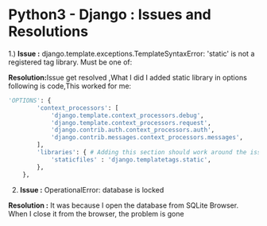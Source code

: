 # Python3 - Django : Issues and Resolutions

1.) <b>Issue :</b> django.template.exceptions.TemplateSyntaxError: 'static' is not a registered tag library. Must be one of:
<p><b>Resolution:</b>Issue get resolved ,What I did I added static library in options following is code,This worked for me:
        
```python
'OPTIONS': {
        'context_processors': [
            'django.template.context_processors.debug',
            'django.template.context_processors.request',
            'django.contrib.auth.context_processors.auth',
            'django.contrib.messages.context_processors.messages',
        ],
        'libraries': { # Adding this section should work around the issue.
            'staticfiles' : 'django.templatetags.static',
        },
    }, 

```
2) <b>Issue :</b> OperationalError: database is locked
<p><b>Resolution :</b> It was because I open the database from SQLite Browser. When I close it from the browser, the problem is gone
